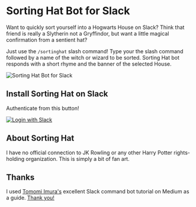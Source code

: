 # Sorting Hat Bot for Slack

Want to quickly sort yourself into a Hogwarts House on Slack?
Think that friend is really a Slytherin not a Gryffindor, but want a little magical confirmation from a sentient hat?

Just use the `/sortinghat` slash command! Type your the slash command followed by a name of the witch or wizard to be sorted. Sorting Hat bot responds with a short rhyme and the banner of the selected House.

![Sorting Hat Bot for Slack](http://sorting-hat-bot.herokuapp.com/images/sortinghat.gif)

## Install Sorting Hat on Slack

Authenticate from this button!


[![Login with Slack](https://platform.slack-edge.com/img/add_to_slack@2x.png)](https://slack.com/oauth/authorize?scope=commands+team%3Aread&client_id=13962040612.127653198336)

## About Sorting Hat

I have no official connection to JK Rowling or any other Harry Potter rights-holding organization. This is simply a bit of fan art.

## Thanks

I used [Tomomi Imura's](http://www.girliemac.com/) excellent Slack command bot tutorial on Medium as a guide. [Thank you!](https://medium.com/@girlie_mac/creating-a-slack-command-bot-from-scratch-with-node-js-distribute-it-25cf81f51040#.d4a7ice1s)
